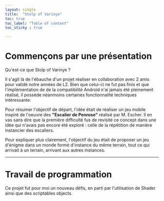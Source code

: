 ```yaml
---
layout: single
title:  "Stolp of Varinye"
toc: true
toc_label: "Table of content"
toc_sticky : true

---
```


# Commençons par une présentation

Qu'est-ce que Stolp of Varinye ? 

Il s'agit là de l'ébauche d'un projet réaliser en collaboration avec 2 amis pour validé notre années de L2. Bien que celui-ci ne fut pas finis et que l'implémentation de de la compatibilité Android n'ai jamais été pleinement réalisé, il possède néanmoins certaines fonctionnalité techniques intéressante.

Pour résumer l'objectif de départ, l'idée était de réaliser un jeu mobile inspiré de l'oeuvre des **"Escalier de Penrose"** réalisé par M. Escher. Il en vas sans dire que la première difficulté fus de revisité ce concept dans une idée qui n'avais pas encore été exploré : celle de la répétition de manière instancier des escaliers. 

Pour expliquer plus clairement, l'objectif du jeu était de proposer un jeu d'énigme dans un monde formé d'instance du même terrain, tout ce qui arrivait à un terrain, arrivant aux autres instances. 

***

# Travail de programmation

Ce projet fut pour moi un nouveau défis, en parti par l'utilisation de Shader ainsi que des scriptables objects.

